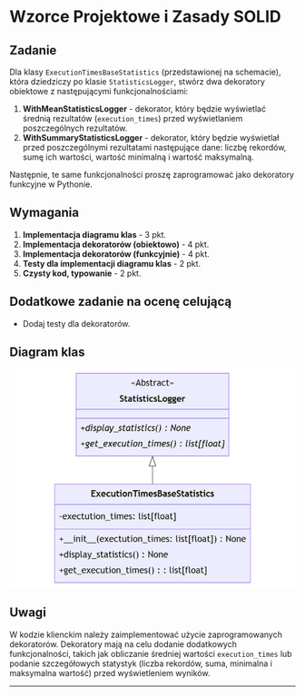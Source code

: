 # Wzorce Projektowe i Zasady SOLID

## Zadanie

Dla klasy `ExecutionTimesBaseStatistics` (przedstawionej na schemacie), która dziedziczy po klasie `StatisticsLogger`, stwórz dwa dekoratory obiektowe z następującymi funkcjonalnościami:

1. **WithMeanStatisticsLogger** - dekorator, który będzie wyświetlać średnią rezultatów (`execution_times`) przed wyświetlaniem poszczególnych rezultatów.
2. **WithSummaryStatisticsLogger** - dekorator, który będzie wyświetlał przed poszczególnymi rezultatami następujące dane: liczbę rekordów, sumę ich wartości, wartość minimalną i wartość maksymalną.

Następnie, te same funkcjonalności proszę zaprogramować jako dekoratory funkcyjne w Pythonie.

## Wymagania

1. **Implementacja diagramu klas** - 3 pkt.
2. **Implementacja dekoratorów (obiektowo)** - 4 pkt.
3. **Implementacja dekoratorów (funkcyjnie)** - 4 pkt.
4. **Testy dla implementacji diagramu klas** - 2 pkt.
5. **Czysty kod, typowanie** - 2 pkt.

## Dodatkowe zadanie na ocenę celującą

- Dodaj testy dla dekoratorów.

## Diagram klas

![Diagram klas](image.png)

## Uwagi

W kodzie klienckim należy zaimplementować użycie zaprogramowanych dekoratorów. Dekoratory mają na celu dodanie dodatkowych funkcjonalności, takich jak obliczanie średniej wartości `execution_times` lub podanie szczegółowych statystyk (liczba rekordów, suma, minimalna i maksymalna wartość) przed wyświetleniem wyników.

---
